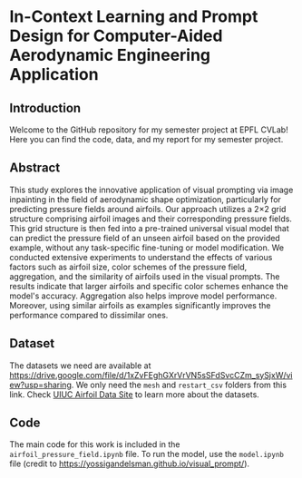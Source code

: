 # In-Context Learning and Prompt Design for Computer-Aided Aerodynamic Engineering Application

## Introduction
Welcome to the GitHub repository for my semester project at EPFL CVLab! Here you can find the code, data, and my report for my semester project.

## Abstract
This study explores the innovative application of visual prompting via image inpainting in the field of aerodynamic shape optimization, particularly for predicting pressure fields around airfoils. Our approach utilizes a $2\times$2 grid structure comprising airfoil images and their corresponding pressure fields. This grid structure is then fed into a pre-trained universal visual model that can predict the pressure field of an unseen airfoil based on the provided example, without any task-specific fine-tuning or model modification. We conducted extensive experiments to understand the effects of various factors such as airfoil size, color schemes of the pressure field, aggregation, and the similarity of airfoils used in the visual prompts. The results indicate that larger airfoils and specific color schemes enhance the model's accuracy. Aggregation also helps improve model performance. Moreover, using similar airfoils as examples significantly improves the performance compared to dissimilar ones.

## Dataset
The datasets we need are available at https://drive.google.com/file/d/1xZvFEghGXrVrVN5sSFdSvcCZm_sySjxW/view?usp=sharing. We only need the `mesh` and `restart_csv` folders from this link. Check [UIUC Airfoil Data Site](https://m-selig.ae.illinois.edu/ads.html) to learn more about the datasets.

## Code
The main code for this work is included in the `airfoil_pressure_field.ipynb` file. To run the model, use the `model.ipynb` file (credit to https://yossigandelsman.github.io/visual_prompt/). 
